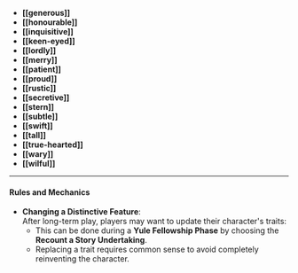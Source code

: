 
- **[[generous]]**
- **[[honourable]]**
- **[[inquisitive]]**
- **[[keen-eyed]]**
- **[[lordly]]**
- **[[merry]]**
- **[[patient]]**
- **[[proud]]**
- **[[rustic]]**
- **[[secretive]]**
- **[[stern]]**
- **[[subtle]]**
- **[[swift]]**
- **[[tall]]**
- **[[true-hearted]]**
- **[[wary]]**
- **[[wilful]]**


---

#### **Rules and Mechanics**
- **Changing a Distinctive Feature**:  
  After long-term play, players may want to update their character's traits:  
  - This can be done during a **Yule Fellowship Phase** by choosing the **Recount a Story Undertaking**.  
  - Replacing a trait requires common sense to avoid completely reinventing the character.  
